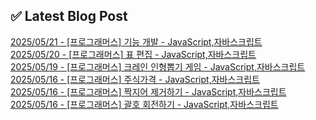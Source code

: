 

## ✅ Latest Blog Post

[2025/05/21 - [프로그래머스] 기능 개발 - JavaScript,자바스크립트](https://blog.naver.com/kwmingyu/223872847646?fromRss=true&trackingCode=rss) <br/>
[2025/05/20 - [프로그래머스] 표 편집 - JavaScript,자바스크립트](https://blog.naver.com/kwmingyu/223871684362?fromRss=true&trackingCode=rss) <br/>
[2025/05/19 - [프로그래머스] 크레인 인형뽑기 게임 - JavaScript,자바스크립트](https://blog.naver.com/kwmingyu/223870275553?fromRss=true&trackingCode=rss) <br/>
[2025/05/16 - [프로그래머스] 주식가격 - JavaScript,자바스크립트](https://blog.naver.com/kwmingyu/223867816393?fromRss=true&trackingCode=rss) <br/>
[2025/05/16 - [프로그래머스] 짝지어 제거하기 - JavaScript,자바스크립트](https://blog.naver.com/kwmingyu/223867652660?fromRss=true&trackingCode=rss) <br/>
[2025/05/16 - [프로그래머스] 괄호 회전하기 - JavaScript,자바스크립트](https://blog.naver.com/kwmingyu/223867631702?fromRss=true&trackingCode=rss) <br/>

